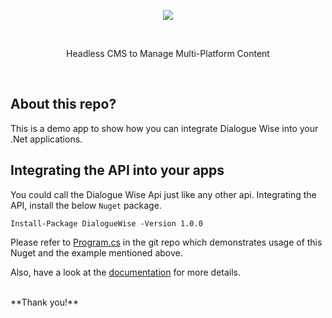 <p align="center">
<a href="https://dialoguewise.com" target="_blank"><img src="https://github.com/kentmz/dialoguewise-demo/blob/master/screenshots/logo.PNG?raw=true"></a>
</p>  
<br/>
<p align="center">
Headless CMS to Manage Multi-Platform Content
</p>  
<br/>

## About this repo?

This is a demo app to show how you can integrate Dialogue Wise into your .Net applications.



## Integrating the API into your apps

You could call the Dialogue Wise Api just like any other api. Integrating the API, install the below `Nuget` package.

```
Install-Package DialogueWise -Version 1.0.0
```

Please refer to [Program.cs](https://github.com/dialoguewise/dialoguewise-demo-dotnet/blob/master/Program.cs) in the git repo which demonstrates usage of this Nuget and the example mentioned above. 

Also, have a look at the [documentation](https://docs.dialoguewise.com/) for more details.


<br/>
**Thank you!**






